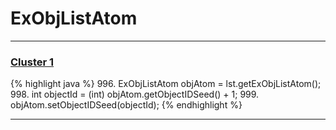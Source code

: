 # ExObjListAtom

***

### [Cluster 1](./1)
{% highlight java %}
996. ExObjListAtom objAtom = lst.getExObjListAtom();
998. int objectId = (int) objAtom.getObjectIDSeed() + 1;
999. objAtom.setObjectIDSeed(objectId);
{% endhighlight %}

***

